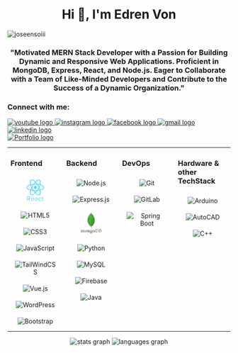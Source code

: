 <h1 align="center">Hi 👋, I'm Edren Von</h1>
<p align="left"> <img src="https://komarev.com/ghpvc/?username=joseensoiii&label=Profile%20views&color=0e75b6&style=flat" alt="joseensoiii" /> </p>
<h3 align="center">"Motivated MERN Stack Developer with a Passion for Building Dynamic and Responsive Web Applications. Proficient in MongoDB, Express, React, and Node.js. Eager to Collaborate with a Team of Like-Minded Developers and Contribute to the Success of a Dynamic Organization."</h3>


<h3 align="left">Connect with me:</h3>
<p align="left">
<a href="https://www.youtube.com/@edrenskill/">
  <img src="https://img.shields.io/static/v1?message=Youtube&logo=youtube&label=&color=FF0000&logoColor=white&labelColor=&style=for-the-badge" height="35" alt="youtube logo" />
</a>
<a href="https://www.instagram.com/edrenskill/">
  <img src="https://img.shields.io/static/v1?message=Instagram&logo=instagram&label=&color=E4405F&logoColor=white&labelColor=&style=for-the-badge" height="35" alt="instagram logo" />
</a>
<a href="https://www.facebook.com/blackman1994/">
  <img src="https://img.shields.io/static/v1?message=Facebook&logo=facebook&label=&color=1877F2&logoColor=white&labelColor=&style=for-the-badge" height="35" alt="facebook logo" />
</a>
<a href="mailto:blackman19946@gmail.com">
  <img src="https://img.shields.io/static/v1?message=Gmail&logo=gmail&label=&color=D14836&logoColor=white&labelColor=&style=for-the-badge" height="35" alt="gmail logo" />
</a>
<a href="https://www.linkedin.com/in/edren-cabonegro-556317253/">
  <img src="https://img.shields.io/static/v1?message=LinkedIn&logo=linkedin&label=&color=0077B5&logoColor=white&labelColor=&style=for-the-badge"  height="35" alt="linkedin logo" />
</a><br>
<a href="https://personal-portfolio-tau-virid.vercel.app/">
  <img src="https://img.shields.io/badge/Portfolio-%23009639.svg?style=for-the-badge&logo=Hyperledger&logoColor=white"  height="35" alt="Portfolio logo" />
</a>



<table><tr><td valign="top" width="25%">



### Frontend  
<div align="center">  
<img style="margin: 10px" src="https://raw.githubusercontent.com/devicons/devicon/master/icons/react/react-original-wordmark.svg" alt="React" height="50" />  
<img style="margin: 10px" src="https://profilinator.rishav.dev/skills-assets/html5-original-wordmark.svg" alt="HTML5" height="50" />  
<img style="margin: 10px" src="https://profilinator.rishav.dev/skills-assets/css3-original-wordmark.svg" alt="CSS3" height="50" />  
<img style="margin: 10px" src="https://profilinator.rishav.dev/skills-assets/javascript-original.svg" alt="JavaScript" height="50" />  
<img style="margin: 10px" src="https://cdn.jsdelivr.net/gh/devicons/devicon/icons/tailwindcss/tailwindcss-original-wordmark.svg" alt="TailWindCSS" height="50" />  
<img style="margin: 10px" src="https://cdn.jsdelivr.net/gh/devicons/devicon/icons/vuejs/vuejs-original-wordmark.svg" alt="Vue.js" height="50" />
<img style="margin: 10px" src="https://cdn.jsdelivr.net/gh/devicons/devicon/icons/wordpress/wordpress-original.svg" alt="WordPress" height="50" />
<img style="margin: 10px" src="https://cdn.jsdelivr.net/gh/devicons/devicon/icons/bootstrap/bootstrap-original.svg" alt="Bootstrap" height="50" />
</td><td valign="top" width="25%">



### Backend  
<div align="center">
  <img style="margin: 10px" src="https://profilinator.rishav.dev/skills-assets/nodejs-original-wordmark.svg" alt="Node.js" height="50" />
  <img style="margin: 10px" src="https://profilinator.rishav.dev/skills-assets/express-original-wordmark.svg" alt="Express.js" height="50" />
  <img style="margin: 10px" src="https://raw.githubusercontent.com/devicons/devicon/master/icons/mongodb/mongodb-original-wordmark.svg" alt="MongoDB" height="50" />
  <img style="margin: 10px" src="https://profilinator.rishav.dev/skills-assets/python-original.svg" alt="Python" height="50" />
  <img style="margin: 10px" src="https://profilinator.rishav.dev/skills-assets/mysql-original-wordmark.svg" alt="MySQL" height="50" />
  <img style="margin: 10px" src="https://profilinator.rishav.dev/skills-assets/firebase.png" alt="Firebase" height="50" />  
   <img style="margin: 10px" src="https://img.icons8.com/color/48/000000/java-coffee-cup-logo--v1.png" alt="Java" height="50" />
</div>


</td><td valign="top" width="25%">



### DevOps  
<div align="center">  
    <img style="margin: 10px" src="https://profilinator.rishav.dev/skills-assets/git-scm-icon.svg" alt="Git" height="50" />  
    <img style="margin: 10px" src="https://profilinator.rishav.dev/skills-assets/gitlab.svg" alt="GitLab" height="50" />   
    <img style="margin: 10px" src="https://profilinator.rishav.dev/skills-assets/springio-icon.svg" alt="Spring Boot" height="50" />  
</div>

</td><td valign="top" width="25%">



### Hardware & other TechStack
<div align="center">  
<img style="margin: 10px" src="https://cdn.worldvectorlogo.com/logos/arduino-1.svg" alt="Arduino" height="50" />  
<img style="margin: 10px" src="https://img.icons8.com/fluency/48/autocad.png" alt="AutoCAD" height="50" />  
 <img style="margin: 10px" src="https://img.icons8.com/color/48/000000/c-plus-plus-logo.png" alt="C++" height="50" />
  
</div>

</td></tr></table> 
<div align="center">
  <img src="https://github-readme-stats.vercel.app/api?username=edrenskill&hide_title=false&hide_rank=false&show_icons=true&include_all_commits=true&count_private=true&disable_animations=false&theme=dracula&locale=en&hide_border=false" height="150" alt="stats graph"  />
  <img src="https://github-readme-stats.vercel.app/api/top-langs?username=edrenskill&locale=en&hide_title=false&layout=compact&card_width=320&langs_count=5&theme=dracula&hide_border=false" height="150" alt="languages graph"  />
</div>
